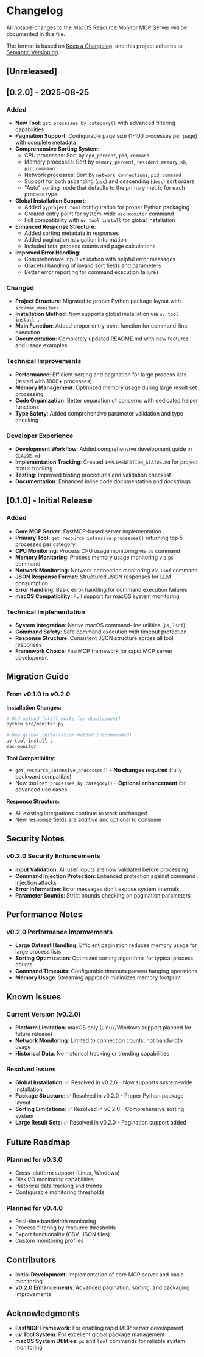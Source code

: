 # Changelog

All notable changes to the MacOS Resource Monitor MCP Server will be documented in this file.

The format is based on [Keep a Changelog](https://keepachangelog.com/en/1.0.0/),
and this project adheres to [Semantic Versioning](https://semver.org/spec/v2.0.0.html).

## [Unreleased]

## [0.2.0] - 2025-08-25

### Added
- **New Tool**: `get_processes_by_category()` with advanced filtering capabilities
- **Pagination Support**: Configurable page size (1-100 processes per page) with complete metadata
- **Comprehensive Sorting System**: 
  - CPU processes: Sort by `cpu_percent`, `pid`, `command`
  - Memory processes: Sort by `memory_percent`, `resident_memory_kb`, `pid`, `command`
  - Network processes: Sort by `network_connections`, `pid`, `command`
  - Support for both ascending (`asc`) and descending (`desc`) sort orders
  - "Auto" sorting mode that defaults to the primary metric for each process type
- **Global Installation Support**: 
  - Added `pyproject.toml` configuration for proper Python packaging
  - Created entry point for system-wide `mac-monitor` command
  - Full compatibility with `uv tool install` for global installation
- **Enhanced Response Structure**: 
  - Added sorting metadata in responses
  - Added pagination navigation information
  - Included total process counts and page calculations
- **Improved Error Handling**: 
  - Comprehensive input validation with helpful error messages
  - Graceful handling of invalid sort fields and parameters
  - Better error reporting for command execution failures

### Changed
- **Project Structure**: Migrated to proper Python package layout with `src/mac_monitor/`
- **Installation Method**: Now supports global installation via `uv tool install .`
- **Main Function**: Added proper entry point function for command-line execution
- **Documentation**: Completely updated README.md with new features and usage examples

### Technical Improvements
- **Performance**: Efficient sorting and pagination for large process lists (tested with 1000+ processes)
- **Memory Management**: Optimized memory usage during large result set processing
- **Code Organization**: Better separation of concerns with dedicated helper functions
- **Type Safety**: Added comprehensive parameter validation and type checking

### Developer Experience
- **Development Workflow**: Added comprehensive development guide in `CLAUDE.md`
- **Implementation Tracking**: Created `IMPLEMENTATION_STATUS.md` for project status tracking
- **Testing**: Improved testing procedures and validation checklist
- **Documentation**: Enhanced inline code documentation and docstrings

## [0.1.0] - Initial Release

### Added
- **Core MCP Server**: FastMCP-based server implementation
- **Primary Tool**: `get_resource_intensive_processes()` returning top 5 processes per category
- **CPU Monitoring**: Process CPU usage monitoring via `ps` command
- **Memory Monitoring**: Process memory usage monitoring via `ps` command  
- **Network Monitoring**: Network connection monitoring via `lsof` command
- **JSON Response Format**: Structured JSON responses for LLM consumption
- **Error Handling**: Basic error handling for command execution failures
- **macOS Compatibility**: Full support for macOS system monitoring

### Technical Implementation
- **System Integration**: Native macOS command-line utilities (`ps`, `lsof`)
- **Command Safety**: Safe command execution with timeout protection
- **Response Structure**: Consistent JSON structure across all tool responses
- **Framework Choice**: FastMCP framework for rapid MCP server development

## Migration Guide

### From v0.1.0 to v0.2.0

**Installation Changes:**
```bash
# Old method (still works for development)
python src/monitor.py

# New global installation method (recommended)
uv tool install .
mac-monitor
```

**Tool Compatibility:**
- `get_resource_intensive_processes()` - **No changes required** (fully backward compatible)
- New tool `get_processes_by_category()` - **Optional enhancement** for advanced use cases

**Response Structure:**
- All existing integrations continue to work unchanged
- New response fields are additive and optional to consume

## Security Notes

### v0.2.0 Security Enhancements
- **Input Validation**: All user inputs are now validated before processing
- **Command Injection Protection**: Enhanced protection against command injection attacks
- **Error Information**: Error messages don't expose system internals
- **Parameter Bounds**: Strict bounds checking on pagination parameters

## Performance Notes

### v0.2.0 Performance Improvements
- **Large Dataset Handling**: Efficient pagination reduces memory usage for large process lists
- **Sorting Optimization**: Optimized sorting algorithms for typical process counts
- **Command Timeouts**: Configurable timeouts prevent hanging operations
- **Memory Usage**: Streaming approach minimizes memory footprint

## Known Issues

### Current Version (v0.2.0)
- **Platform Limitation**: macOS only (Linux/Windows support planned for future release)
- **Network Monitoring**: Limited to connection counts, not bandwidth usage
- **Historical Data**: No historical tracking or trending capabilities

### Resolved Issues
- **Global Installation**: ✅ Resolved in v0.2.0 - Now supports system-wide installation
- **Package Structure**: ✅ Resolved in v0.2.0 - Proper Python package layout
- **Sorting Limitations**: ✅ Resolved in v0.2.0 - Comprehensive sorting system
- **Large Result Sets**: ✅ Resolved in v0.2.0 - Pagination support added

## Future Roadmap

### Planned for v0.3.0
- Cross-platform support (Linux, Windows)
- Disk I/O monitoring capabilities
- Historical data tracking and trends
- Configurable monitoring thresholds

### Planned for v0.4.0
- Real-time bandwidth monitoring
- Process filtering by resource thresholds
- Export functionality (CSV, JSON files)
- Custom monitoring profiles

## Contributors

- **Initial Development**: Implementation of core MCP server and basic monitoring
- **v0.2.0 Enhancements**: Advanced pagination, sorting, and packaging improvements

## Acknowledgments

- **FastMCP Framework**: For enabling rapid MCP server development
- **uv Tool System**: For excellent global package management
- **macOS System Utilities**: `ps` and `lsof` commands for reliable system monitoring
